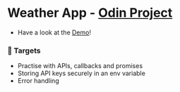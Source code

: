 # Weather App - [Odin Project](https://www.theodinproject.com/lessons/node-path-javascript-weather-app)

+ Have a look at the [Demo](https://puybr.github.io/weather-app/)!

### 🎯 Targets
+ Practise with APIs, callbacks and promises
+ Storing API keys securely in an env variable
+ Error handling
